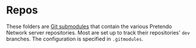 # Repos

These folders are
[Git submodules](https://git-scm.com/book/en/v2/Git-Tools-Submodules) that
contain the various Pretendo Network server repositories. Most are set up to
track their repositories' `dev` branches. The configuration is specified in
`.gitmodules`.
